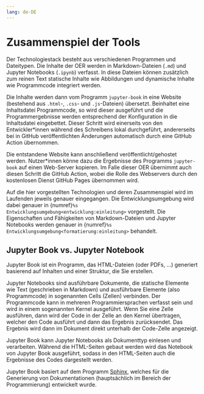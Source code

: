 ```yaml
---
lang: de-DE
---
```


# Zusammenspiel der Tools

Der Technologiestack besteht aus verschiedenen Programmen und Dateitypen. Die Inhalte der OER werden in Markdown-Dateien (`.md`) und Jupyter Notebooks (`.ipynb`) verfasst. In diese Dateien können zusätzlich zum reinen Text statische Inhalte wie Abbildungen und dynamische Inhalte wie Programmcode integriert werden.

Die Inhalte werden dann vom Programm `jupyter-book` in eine Website (bestehend aus `.html`-, `.css`- und `.js`-Dateien) übersetzt. Beinhaltet eine Inhaltsdatei Programmcode, so wird dieser ausgeführt und die Programmergebnisse werden entsprechend der Konfiguration in die Inhaltsdatei eingebettet. Dieser Schritt wird einerseits von den Entwickler\*innen während des Schreibens lokal durchgeführt, andererseits bei in GitHub veröffentlichten Änderungen automatisch durch eine GitHub Action übernommen.

Die entstandene Website kann anschließend veröffentlicht/gehostet werden. Nutzer\*innen könne dazu die Ergebnisse des Programms `jupyter-book` auf einen Web-Server kopieren. Im Falle dieser OER übernimmt auch diesen Schritt die GitHub Action, wobei die Rolle des Webservers durch den kostenlosen Dienst GitHub Pages übernommen wird.

Auf die hier vorgestellten Technologien und deren Zusammenspiel wird im Laufenden jeweils genauer eingegangen. Die Entwicklungsumgebung wird dabei genauer in {numref}`%s Entwicklungsumgebung<entwicklung:einleitung>` vorgestellt. Die Eigenschaften und Fähigkeiten von Markdown-Dateien und Jupyter Notebooks werden genauer in {numref}`%s Entwicklungsumgebung<formatierung:einleitung>` behandelt.


## Jupyter Book vs. Jupyter Notebook

Jupyter Book ist ein Programm, das HTML-Dateien (oder PDFs, …) generiert basierend auf Inhalten und einer Struktur, die Sie erstellen.

Jupyter Notebooks sind ausführbare Dokumente, die statische Elemente wie Text (geschrieben in Markdown) und ausführbare Elemente (also Programmcode) in sogenannten Cells (Zellen) verbinden. Der Programmcode kann in mehreren Programmiersprachen verfasst sein und wird in einem sogenannten Kernel ausgeführt. Wenn Sie eine Zelle ausführen, dann wird der Code in der Zelle an den Kernel übertragen, welcher den Code ausführt und dann das Ergebnis zurücksendet. Das Ergebnis wird dann im Dokument direkt unterhalb der Code-Zelle angezeigt. 

Jupyter Book kann Jupyter Notebooks als Dokumenttyp einlesen und verarbeiten. Während die HTML-Seiten gebaut werden wird das Notebook von Jupyter Book ausgeführt, sodass in den HTML-Seiten auch die Ergebnisse des Codes dargestellt werden.

Jupyter Book basiert auf dem Programm [Sphinx](https://www.sphinx-doc.org/en/master/), welches für die Generierung von Dokumentationen (hauptsächlich im Bereich der Programmierung) entwickelt wurde.